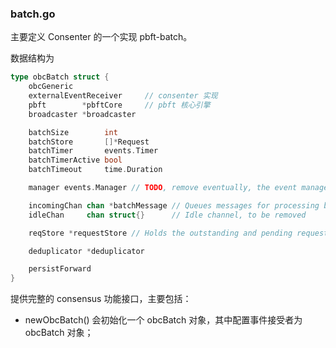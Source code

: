 ### batch.go
主要定义 Consenter 的一个实现 pbft-batch。

数据结构为 

```go
type obcBatch struct {
	obcGeneric
	externalEventReceiver     // consenter 实现
	pbft        *pbftCore     // pbft 核心引擎
	broadcaster *broadcaster

	batchSize        int
	batchStore       []*Request
	batchTimer       events.Timer
	batchTimerActive bool
	batchTimeout     time.Duration

	manager events.Manager // TODO, remove eventually, the event manager

	incomingChan chan *batchMessage // Queues messages for processing by main thread
	idleChan     chan struct{}      // Idle channel, to be removed

	reqStore *requestStore // Holds the outstanding and pending requests

	deduplicator *deduplicator

	persistForward
}
```

提供完整的 consensus 功能接口，主要包括：

* newObcBatch() 会初始化一个 obcBatch 对象，其中配置事件接受者为 obcBatch 对象；